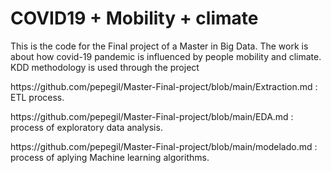 # COVID19 + Mobility + climate


<p>This is the code for the Final project of a Master in Big Data. The work is about how covid-19 pandemic is influenced by people mobility and climate. KDD methodology is used through the project</p>

<p></p>

<p> https://github.com/pepegil/Master-Final-project/blob/main/Extraction.md : ETL process.</p>

<p> https://github.com/pepegil/Master-Final-project/blob/main/EDA.md : process of exploratory data analysis.</p>

<p> https://github.com/pepegil/Master-Final-project/blob/main/modelado.md : process of aplying Machine learning algorithms.</p>
